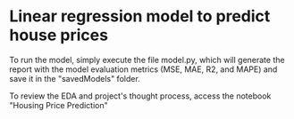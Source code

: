 # Linear regression model to predict house prices

To run the model, simply execute the file model.py, which will generate the report with the model evaluation metrics (MSE, MAE, R2, and MAPE) and save it in the "savedModels" folder.

To review the EDA and project's thought process, access the notebook "Housing Price Prediction"
